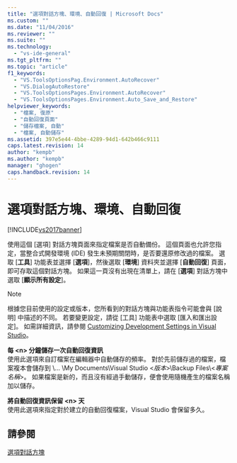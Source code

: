 ```yaml
---
title: "選項對話方塊、環境、自動回復 | Microsoft Docs"
ms.custom: ""
ms.date: "11/04/2016"
ms.reviewer: ""
ms.suite: ""
ms.technology: 
  - "vs-ide-general"
ms.tgt_pltfrm: ""
ms.topic: "article"
f1_keywords: 
  - "VS.ToolsOptionsPag.Environment.AutoRecover"
  - "VS.DialogAutoRestore"
  - "VS.ToolsOptionsPages.Environment.AutoRecover"
  - "VS.ToolsOptionsPages.Environment.Auto_Save_and_Restore"
helpviewer_keywords: 
  - "檔案, 復原"
  - "自動回復頁面"
  - "儲存檔案, 自動"
  - "檔案, 自動儲存"
ms.assetid: 397e5e44-4bbe-4289-94d1-642b466c9111
caps.latest.revision: 14
author: "kempb"
ms.author: "kempb"
manager: "ghogen"
caps.handback.revision: 14
---
```

# 選項對話方塊、環境、自動回復
[!INCLUDE[vs2017banner](../../code-quality/includes/vs2017banner.md)]

使用這個 \[選項\] 對話方塊頁面來指定檔案是否自動備份。  這個頁面也允許您指定，當整合式開發環境 \(IDE\) 發生未預期關閉時，是否要還原修改過的檔案。  選取 \[**工具**\] 功能表並選擇 \[**選項**\]，然後選取 \[**環境**\] 資料夾並選擇 \[**自動回復**\] 頁面，即可存取這個對話方塊。  如果這一頁沒有出現在清單上，請在 \[**選項**\] 對話方塊中選取 \[**顯示所有設定**\]。  
  
> [!NOTE]
>  根據您目前使用的設定或版本，您所看到的對話方塊與功能表指令可能會與 \[說明\] 中描述的不同。  若要變更設定，請從 \[工具\] 功能表中選取 \[匯入和匯出設定\]。  如需詳細資訊，請參閱 [Customizing Development Settings in Visual Studio](http://msdn.microsoft.com/zh-tw/22c4debb-4e31-47a8-8f19-16f328d7dcd3)。  
  
 **每 \<n\> 分鐘儲存一次自動回復資訊**  
 使用此選項來自訂檔案在編輯器中自動儲存的頻率。  對於先前儲存過的檔案，檔案複本會儲存到 \\...  \\My Documents\\Visual Studio \<*版本*\>\\Backup Files\\\<*專案名稱*\>。  如果檔案是新的，而且沒有經過手動儲存，便會使用隨機產生的檔案名稱加以儲存。  
  
 **將自動回復資訊保留 \<n\> 天**  
 使用此選項來指定對於建立的自動回復檔案，Visual Studio 會保留多久。  
  
## 請參閱  
 [選項對話方塊](../../ide/reference/options-dialog-box-visual-studio.md)